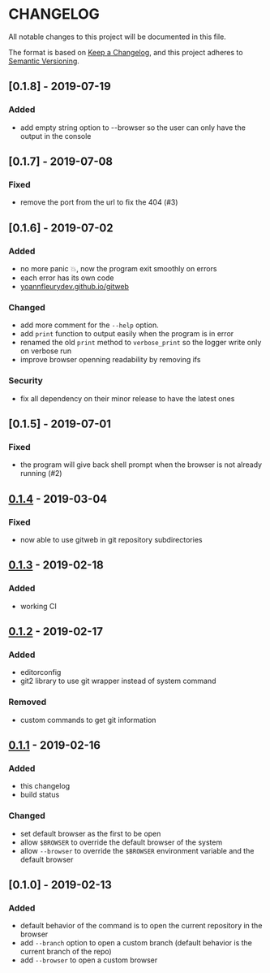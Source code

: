 # CHANGELOG

All notable changes to this project will be documented in this file.

The format is based on [Keep a Changelog](https://keepachangelog.com/en/1.0.0/),
and this project adheres to [Semantic Versioning](https://semver.org/spec/v2.0.0.html).

## [0.1.8] - 2019-07-19

### Added

-   add empty string option to --browser so the user can only have the output in the console

## [0.1.7] - 2019-07-08

### Fixed

-   remove the port from the url to fix the 404 (#3)

## [0.1.6] - 2019-07-02

### Added

-   no more panic 💥, now the program exit smoothly on errors
-   each error has its own code
-   [yoannfleurydev.github.io/gitweb](https://yoannfleurydev.github.io/gitweb)

### Changed

-   add more comment for the `--help` option.
-   add `print` function to output easily when the program is in error
-   renamed the old `print` method to `verbose_print` so the logger write only
    on verbose run
-   improve browser openning readability by removing ifs

### Security

-   fix all dependency on their minor release to have the latest ones

## [0.1.5] - 2019-07-01

### Fixed

-   the program will give back shell prompt when the browser is not already running (#2)

## [0.1.4] - 2019-03-04

### Fixed

-   now able to use gitweb in git repository subdirectories

## [0.1.3] - 2019-02-18

### Added

-   working CI

## [0.1.2] - 2019-02-17

### Added

-   editorconfig
-   git2 library to use git wrapper instead of system command

### Removed

-   custom commands to get git information

## [0.1.1] - 2019-02-16

### Added

-   this changelog
-   build status

### Changed

-   set default browser as the first to be open
-   allow `$BROWSER` to override the default browser of the system
-   allow `--browser` to override the `$BROWSER` environment variable and the default browser

## [0.1.0] - 2019-02-13

### Added

-   default behavior of the command is to open the current repository in the browser
-   add `--branch` option to open a custom branch (default behavior is the current branch of the repo)
-   add `--browser` to open a custom browser

[0.1.4]: https://github.com/yoannfleurydev/gitweb/compare/v0.1.3...v0.1.4
[0.1.3]: https://github.com/yoannfleurydev/gitweb/compare/v0.1.2...v0.1.3
[0.1.2]: https://github.com/yoannfleurydev/gitweb/compare/v0.1.1...v0.1.2
[0.1.1]: https://github.com/yoannfleurydev/gitweb/compare/v0.1.0...v0.1.1

